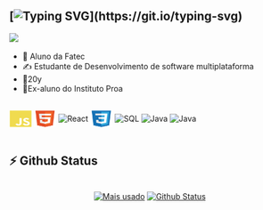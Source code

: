 [![Typing SVG](https://readme-typing-svg.herokuapp.com?font=Share+Tech+Mono&color=36d921&width=350&height=50&lines=Olá+mundo+!+Eu+sou+o+Luiz;&#128435;)](https://git.io/typing-svg)
---
[![](https://visitcount.itsvg.in/api?id=luiz-badain&icon=0&color=1)](https://visitcount.itsvg.in)
  
- 📕 Aluno da Fatec
- ✍ Estudante de Desenvolvimento de software multiplataforma
- 🎉20y
- 📘Ex-aluno do Instituto Proa
 
  
<div style="display: inline_block"><br>
  <img align="center" alt="Js" height="30" width="40" src="https://raw.githubusercontent.com/devicons/devicon/master/icons/javascript/javascript-plain.svg">
  <img align="center" alt="HTML" height="30" width="40" src="https://raw.githubusercontent.com/devicons/devicon/master/icons/html5/html5-original.svg">
  <img align="center" alt="React" height="30" width="40" src="https://cdn.jsdelivr.net/gh/devicons/devicon/icons/react/react-original.svg">
  <img align="center" alt="CSS" height="30" width="40" src="https://raw.githubusercontent.com/devicons/devicon/master/icons/css3/css3-original.svg">
  <img align="center" alt="SQL" height="30" width="40" src="https://cdn.jsdelivr.net/gh/devicons/devicon/icons/mysql/mysql-plain.svg">
  <img align="center" alt="Java" height="60" width="40" src="https://cdn.jsdelivr.net/gh/devicons/devicon/icons/java/java-original.svg">
  <img align="center" alt="Java" height="60" width="40" src="https://cdn.jsdelivr.net/gh/devicons/devicon/icons/python/python-original.svg">
</div>
 <br>
  
 ## ⚡ Github Status

  <br/>
  <div align = "center">
   <a href="https://github.com/luiz-badain/github-readme-stats"><img alt="Mais usado" src="https://github-readme-stats.vercel.app/api/top-langs/?username=luiz-badain&langs_count=8&count_private=true&layout=compact&theme=react&hide_border=true&bg_color=0D1117" /></a>
    <a href="https://github.com/luiz-badain/github-readme-stats"><img alt="Github Status" src="https://github-readme-stats.vercel.app/api?username=luiz-badain&show_icons=true&count_private=true&theme=react&hide_border=true&bg_color=0D1117" /></a>
</div>
  <br/>
  
 



    
    
  

